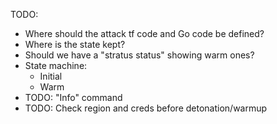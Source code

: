 TODO:
* Where should the attack tf code and Go code be defined?
* Where is the state kept?
* Should we have a "stratus status" showing warm ones?
* State machine:
    * Initial
    * Warm
* TODO: "Info" command
* TODO: Check region and creds before detonation/warmup